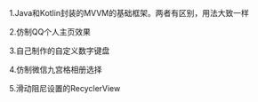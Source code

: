 1.Java和Kotlin封装的MVVM的基础框架。两者有区别，用法大致一样

2.仿制QQ个人主页效果

3.自己制作的自定义数字键盘

4.仿制微信九宫格相册选择

5.滑动阻尼设置的RecyclerView
